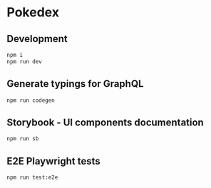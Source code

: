 # Pokedex

## Development

```bash
npm i
npm run dev
```

## Generate typings for GraphQL

```bash
npm run codegen
```

## Storybook - UI components documentation

```bash
npm run sb
```

## E2E Playwright tests

```bash
npm run test:e2e
```
